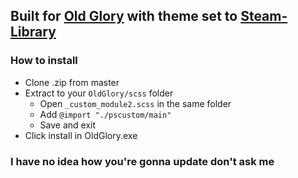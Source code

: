 ## Built for [Old Glory](https://github.com/Jonius7/SteamUI-OldGlory/) with theme set to [Steam-Library](https://github.com/AikoMidori/steam-library)

### How to install

- Clone .zip from master
- Extract to your `OldGlory/scss` folder
  - Open `_custom_module2.scss` in the same folder
  - Add `@import "./pscustom/main"`
  - Save and exit
- Click install in OldGlory.exe

### I have no idea how you're gonna update don't ask me
